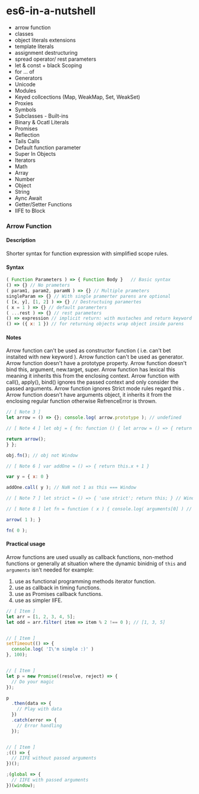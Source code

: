 # es6-in-a-nutshell
+ arrow function
+ classes
+ object literals extensions
+ template literals
+ assignment destructuring
+ spread operator/ rest parameters
+ let & const + black Scoping
+ for ... of
+ Generators
+ Unicode
+ Modules
+ Keyed collcections (Map, WeakMap, Set, WeakSet)
+ Proxies
+ Symbols
+ Subclasses - Built-ins
+ Binary & Ocatl Literals
+ Promises
+ Reflection
+ Tails Calls
+ Default function parameter
+ Super In Objects
+ Iterators
+ Math
+ Array
+ Number
+ Object
+ String
+ Aync Await
+ Getter/Setter Functions
+ IIFE to Block


### Arrow Function

#### Description

Shorter syntax for function expression with simplified scope rules.




#### Syntax

```javascript
( Function Parameters ) => { Function Body }   // Basic syntax
() => {} // No prameters   
( param1, param2, paramN ) => {} // Multiple prameters
singleParam => {} // With single pramerter parens are optional
( [x, y], [1, 2] ) => {} // Destructuing paramertes
( x = 1 ) => {} // default paramerters
( ...rest ) => {} // rest parameters
() => expression // implicit return: with mustaches and return keyword are optional when return single expression
() => ({ x: 1 }) // for returning objects wrap object inside parens
```



#### Notes

Arrow function can't be used as constructor function ( i.e. can't bet instaited with new keyword ).
Arrow function can't be used as generator.
Arrow function doesn't have a prototype property.
Arrow function doesn't bind this, argument, new.target, super.
Arrow function has lexical this meaning it inherits this from the enclosing context.
Arrow function with call(), apply(), bind() ignores the passed context and only consider the passed arguments.
Arrow function ignores Strict mode rules regard this .
Arrow function doesn't have arguments object, it inherits it from the enclosing regular function otherwise RefrenceError is thrown.

```javascript
// [ Note 3 ]
let arrow = () => {}; console.log( arrow.prototype ); // undefined

// [ Note 4 ] let obj = { fn: function () { let arrow = () => { return this }

return arrow();
} };

obj.fn(); // obj not Window

// [ Note 6 ] var addOne = () => { return this.x + 1 }

var y = { x: 0 }

addOne.call( y ); // NaN not 1 as this === Window

// [ Note 7 ] let strict = () => { 'use strict'; return this; } // Window not undefined let loose = () => { return this; } // Window

// [ Note 8 ] let fn = function ( x ) { console.log( arguments[0] ) // x let arrow = ( y ) => { console.log( arguments[0] ) // x not y }

arrow( 1 ); }

fn( 0 );
```




#### Practical usage

Arrow functions are used usually as callback functions, non-method functions or generally at situation where the dynamic binidnig of `this` and `arguments` isn't needed for example:

1. use as functional programming methods iterator function.
2. use as callback in timing functions.
3. use as Promises callback functions.
4. use as simpler IIFE.

```javascript
// [ Item ]
let arr = [1, 2, 3, 4, 5];
let odd = arr.filter( item => item % 2 !== 0 ); // [1, 3, 5]


// [ Item ]
setTimeout(() => {
  console.log( 'I\'m simple :)' )
}, 100);


// [ Item ]
let p = new Promise((resolve, reject) => {
  // Do your magic
});

p
  .then(data => {
    // Play with data
  })
  .catch(error => {
    // Error handling
  });


// [ Item ]
;(() => {
  // IIFE without passed arguments
})();

;(global => {
  // IIFE with passed arguments
})(window);
```
